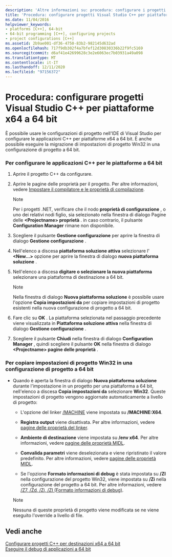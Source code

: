 ```yaml
---
description: 'Altre informazioni su: procedura: configurare i progetti Visual Studio C++ per piattaforme x64 a 64 bit'
title: 'Procedura: configurare progetti Visual Studio C++ per piattaforme x64 a 64 bit'
ms.date: 11/04/2016
helpviewer_keywords:
- platforms [C++], 64-bit
- 64-bit programming [C++], configuring projects
- project configurations [C++]
ms.assetid: 2b9ae001-df36-4750-83b2-982145d632ad
ms.openlocfilehash: 717f9db302f4a7bfef12d30830336b22f9fc5169
ms.sourcegitcommit: d6af41e42699628c3e2e6063ec7b03931a49a098
ms.translationtype: MT
ms.contentlocale: it-IT
ms.lasthandoff: 12/11/2020
ms.locfileid: "97156372"
---
```

# <a name="how-to-configure-visual-studio-c-projects-to-target-64-bit-x64-platforms"></a>Procedura: configurare progetti Visual Studio C++ per piattaforme x64 a 64 bit

È possibile usare le configurazioni di progetto nell'IDE di Visual Studio per configurare le applicazioni C++ per piattaforme x64 a 64 bit. È anche possibile eseguire la migrazione di impostazioni di progetto Win32 in una configurazione di progetto a 64 bit.

### <a name="to-set-up-c-applications-to-target-64-bit-platforms"></a>Per configurare le applicazioni C++ per le piattaforme a 64 bit

1. Aprire il progetto C++ da configurare.

1. Aprire le pagine delle proprietà per il progetto. Per altre informazioni, vedere [Impostare il compilatore e le proprietà di compilazione](working-with-project-properties.md).

   > [!NOTE]
   > Per i progetti .NET, verificare che il nodo **proprietà di configurazione** , o uno dei relativi nodi figlio, sia selezionato nella finestra di dialogo Pagine delle **\<Projectname> proprietà** . in caso contrario, il pulsante **Configuration Manager** rimane non disponibile.

1. Scegliere il pulsante **Gestione configurazione** per aprire la finestra di dialogo **Gestione configurazione** .

1. Nell'elenco a discesa **piattaforma soluzione attiva** selezionare l' **\<New...>** opzione per aprire la finestra di dialogo **nuova piattaforma soluzione** .

1. Nell'elenco a discesa **digitare o selezionare la nuova piattaforma** selezionare una piattaforma di destinazione a 64 bit.

   > [!NOTE]
   > Nella finestra di dialogo **Nuova piattaforma soluzione** è possibile usare l'opzione **Copia impostazioni da** per copiare impostazioni di progetto esistenti nella nuova configurazione di progetto a 64 bit.

1. Fare clic su **OK** . La piattaforma selezionata nel passaggio precedente viene visualizzata in **Piattaforma soluzione attiva** nella finestra di dialogo **Gestione configurazione** .

1. Scegliere il pulsante **Chiudi** nella finestra di dialogo **Configuration Manager** , quindi scegliere il pulsante **OK** nella finestra di dialogo **\<Projectname> pagine delle proprietà** .

### <a name="to-copy-win32-project-settings-into-a-64-bit-project-configuration"></a>Per copiare impostazioni di progetto Win32 in una configurazione di progetto a 64 bit

- Quando è aperta la finestra di dialogo **Nuova piattaforma soluzione** durante l'impostazione in un progetto per una piattaforma a 64 bit, nell'elenco a discesa **Copia impostazioni da** selezionare **Win32**. Queste impostazioni di progetto vengono aggiornate automaticamente a livello di progetto:

  - L'opzione del linker [/MACHINE](reference/machine-specify-target-platform.md) viene impostata su **/MACHINE:X64**.

  - **Registra output** viene disattivata. Per altre informazioni, vedere [pagine delle proprietà del linker](reference/linker-property-pages.md).

  - **Ambiente di destinazione** viene impostata su **/env x64**. Per altre informazioni, vedere [pagine delle proprietà MIDL](reference/midl-property-pages.md).

  - **Convalida parametri** viene deselezionata e viene ripristinato il valore predefinito. Per altre informazioni, vedere [pagine delle proprietà MIDL](reference/midl-property-pages.md).

  - Se l'opzione **Formato informazioni di debug** è stata impostata su **/ZI** nella configurazione del progetto Win32, viene impostata su **/Zi** nella configurazione del progetto a 64 bit. Per altre informazioni, vedere [/Z7, /Zd, /Zi, /ZI (Formato informazioni di debug)](reference/z7-zi-zi-debug-information-format.md).

  > [!NOTE]
  > Nessuna di queste proprietà di progetto viene modificata se ne viene eseguito l'override a livello di file.

## <a name="see-also"></a>Vedi anche

[Configurare progetti C++ per destinazioni x64 a 64 bit](configuring-programs-for-64-bit-visual-cpp.md)<br/>
[Eseguire il debug di applicazioni a 64 bit](/visualstudio/debugger/debug-64-bit-applications)
